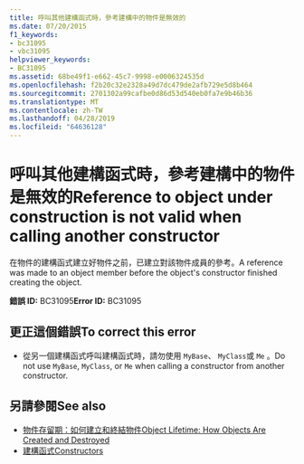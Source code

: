 ```yaml
---
title: 呼叫其他建構函式時，參考建構中的物件是無效的
ms.date: 07/20/2015
f1_keywords:
- bc31095
- vbc31095
helpviewer_keywords:
- BC31095
ms.assetid: 68be49f1-e662-45c7-9998-e0006324535d
ms.openlocfilehash: f2b20c32e2328a49d7dc479de2afb729e5d8b464
ms.sourcegitcommit: 2701302a99cafbe0d86d53d540eb0fa7e9b46b36
ms.translationtype: MT
ms.contentlocale: zh-TW
ms.lasthandoff: 04/28/2019
ms.locfileid: "64636128"
---
```

# <a name="reference-to-object-under-construction-is-not-valid-when-calling-another-constructor"></a><span data-ttu-id="5a918-102">呼叫其他建構函式時，參考建構中的物件是無效的</span><span class="sxs-lookup"><span data-stu-id="5a918-102">Reference to object under construction is not valid when calling another constructor</span></span>
<span data-ttu-id="5a918-103">在物件的建構函式建立好物件之前，已建立對該物件成員的參考。</span><span class="sxs-lookup"><span data-stu-id="5a918-103">A reference was made to an object member before the object's constructor finished creating the object.</span></span>  
  
 <span data-ttu-id="5a918-104">**錯誤 ID:** BC31095</span><span class="sxs-lookup"><span data-stu-id="5a918-104">**Error ID:** BC31095</span></span>  
  
## <a name="to-correct-this-error"></a><span data-ttu-id="5a918-105">更正這個錯誤</span><span class="sxs-lookup"><span data-stu-id="5a918-105">To correct this error</span></span>  
  
- <span data-ttu-id="5a918-106">從另一個建構函式呼叫建構函式時，請勿使用 `MyBase`、 `MyClass`或 `Me` 。</span><span class="sxs-lookup"><span data-stu-id="5a918-106">Do not use `MyBase`, `MyClass`, or `Me` when calling a constructor from another constructor.</span></span>  
  
## <a name="see-also"></a><span data-ttu-id="5a918-107">另請參閱</span><span class="sxs-lookup"><span data-stu-id="5a918-107">See also</span></span>

- [<span data-ttu-id="5a918-108">物件存留期：如何建立和終結物件</span><span class="sxs-lookup"><span data-stu-id="5a918-108">Object Lifetime: How Objects Are Created and Destroyed</span></span>](../../visual-basic/programming-guide/language-features/objects-and-classes/object-lifetime-how-objects-are-created-and-destroyed.md)
- [<span data-ttu-id="5a918-109">建構函式</span><span class="sxs-lookup"><span data-stu-id="5a918-109">Constructors</span></span>](~/docs/visual-basic/programming-guide/concepts/object-oriented-programming.md#constructors)

